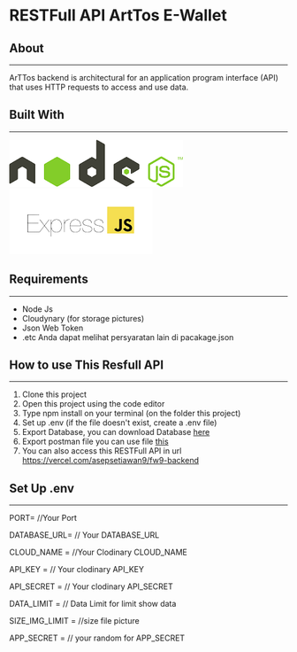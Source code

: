 <h1> RESTFull API ArtTos E-Wallet </h1>

<h2> About </h2>
<hr>
ArTTos backend is architectural for an application program interface (API) that uses HTTP requests to access and use data.

<h2> Built With </h2>
<hr>

![Node](/assets/images/node.png)
![Node](/assets/images/express.png)

<h2>Requirements</h2>
<hr>

- Node Js
- Cloudynary (for storage pictures)
- Json Web Token 
- .etc Anda dapat melihat persyaratan lain di pacakage.json

<h2> How to use This Resfull API </h2>
<hr>

1. Clone this project
2. Open this project using the code editor
3. Type npm install on your terminal (on the folder this project)
4. Set up .env (if the file doesn't exist, create a .env file)
5. Export Database, you can download Database [here](https://drive.google.com/file/d/1g_Nu5OFJLDflH_SVjtUiMxJEOpTMralY/view?usp=sharing)
6. Export postman file you can use file [this](https://drive.google.com/file/d/1zepZsElMKeAFdM6v8GAoOFKrE2MvtmxL/view?usp=sharing)
7. You can also access this RESTFull API in url https://vercel.com/asepsetiawan9/fw9-backend

<h2> Set Up .env </h2>
<hr>

PORT= //Your Port

DATABASE_URL= // Your DATABASE_URL

CLOUD_NAME = //Your Clodinary CLOUD_NAME

API_KEY = // Your clodinary API_KEY

API_SECRET = // Your clodinary API_SECRET

DATA_LIMIT = // Data Limit for limit show data

SIZE_IMG_LIMIT = //size file picture

APP_SECRET = // your random for APP_SECRET

